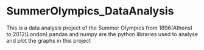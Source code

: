 # SummerOlympics_DataAnalysis
This is a data analysis project of the Summer Olympics from 1896(Athens) to 2012(London)
pandas and numpy are the python libraries used to analyse and plot the graphs in this project
